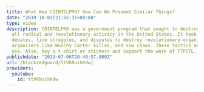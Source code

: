 ```yaml
---
title: What Was COINTELPRO? How Can We Prevent Similar Things?
date: "2019-10-01T21:55:31+08:00"
type: video
description: COINTELPRO was a government program that sought to destroy or subvert
  all radical and revolutionary activity in the United States. It took advantage of
  debates, line struggles, and disputes to destroy revolutionary organizations, get
  organizers like Bunchy Carter killed, and sow chaos. These tactics are still in
  use. Also, buy a t-shirt or stickers and support the work of FTPSTL. https://www.etsy.com/shop/ForThePeopleSTL
publishdate: "2019-07-06T20:40:57.000Z"
url: /blackredguard/ttVKNuihKdw/
providers:
  youtube:
    id: ttVKNuihKdw
---
```

